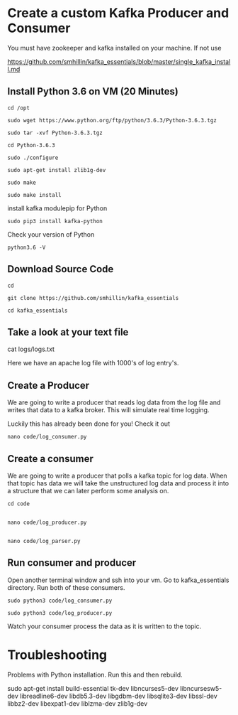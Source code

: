 # Create a custom Kafka Producer and Consumer

You must have zookeeper and kafka installed on your machine.  If not use

https://github.com/smhillin/kafka_essentials/blob/master/single_kafka_install.md

## Install Python 3.6 on VM (20 Minutes)
    
    cd /opt

    sudo wget https://www.python.org/ftp/python/3.6.3/Python-3.6.3.tgz
    
    sudo tar -xvf Python-3.6.3.tgz
    
    cd Python-3.6.3
    
    sudo ./configure
    
    sudo apt-get install zlib1g-dev
    
    sudo make
    
    sudo make install
    
install kafka modulepip for Python

    sudo pip3 install kafka-python
    
Check your version of Python
    
    python3.6 -V


## Download Source Code

    cd

    git clone https://github.com/smhillin/kafka_essentials
    
    cd kafka_essentials

## Take a look at your text file

   cat logs/logs.txt
   
Here we have an apache log file with 1000's of log entry's.


##  Create a Producer

We are going to write a producer that reads log data from the log file and writes that data to a kafka broker.  This will simulate
real time logging.  


Luckily this has already been done for you!  Check it out

    nano code/log_consumer.py
   
 

## Create a consumer


We are going to write a producer that polls a kafka topic for log data.  When that topic has data we will take the unstructured log
data and process it into a structure that we can later perform some analysis on. 


    cd code
    
    
    nano code/log_producer.py
    
    
    nano code/log_parser.py
    
    
## Run consumer and producer

Open another terminal window and ssh into your vm.  Go to kafka_essentials directory.
Run both of these consumers.

    sudo python3 code/log_consumer.py
    
    sudo python3 code/log_producer.py

Watch your consumer process the data as it is written to the topic.
    
# Troubleshooting

Problems with Python installation.  Run this and then rebuild.

sudo apt-get install build-essential tk-dev libncurses5-dev libncursesw5-dev libreadline6-dev 
libdb5.3-dev libgdbm-dev libsqlite3-dev libssl-dev libbz2-dev libexpat1-dev liblzma-dev zlib1g-dev